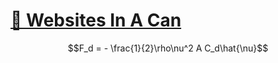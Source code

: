 <h1> 
    <a href="https://harryjamesgreenblatt.github.io/Websites-In-A-Can/">
        &#129387; Websites In A Can
    </a>
</h1>

$$F_d = - \frac{1}{2}\rho\nu^2 A C_d\hat{\nu}$$
